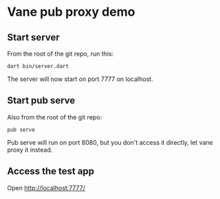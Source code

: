 # Vane pub proxy demo 


## Start server 

From the root of the git repo, run this:

    dart bin/server.dart

The server will now start on port 7777 on localhost.

## Start pub serve

Also from the root of the git repo:

    pub serve
    
Pub serve will run on port 8080, but you don't access it directly, let vane proxy it instead.

## Access the test app

Open <a href="http://localhost:7777">http://localhost:7777/</a>

